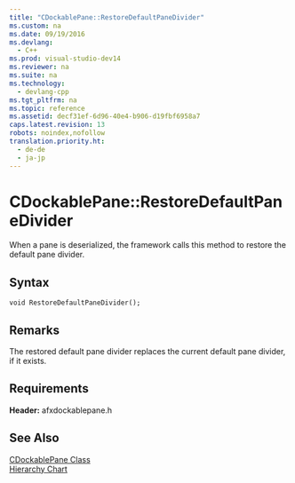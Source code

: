 ```yaml
---
title: "CDockablePane::RestoreDefaultPaneDivider"
ms.custom: na
ms.date: 09/19/2016
ms.devlang: 
  - C++
ms.prod: visual-studio-dev14
ms.reviewer: na
ms.suite: na
ms.technology: 
  - devlang-cpp
ms.tgt_pltfrm: na
ms.topic: reference
ms.assetid: decf31ef-6d96-40e4-b906-d19fbf6958a7
caps.latest.revision: 13
robots: noindex,nofollow
translation.priority.ht: 
  - de-de
  - ja-jp
---
```

# CDockablePane::RestoreDefaultPaneDivider
When a pane is deserialized, the framework calls this method to restore the default pane divider.  
  
## Syntax  
  
```  
void RestoreDefaultPaneDivider();  
```  
  
## Remarks  
 The restored default pane divider replaces the current default pane divider, if it exists.  
  
## Requirements  
 **Header:** afxdockablepane.h  
  
## See Also  
 [CDockablePane Class](../vs140/CDockablePane-Class.md)   
 [Hierarchy Chart](../vs140/Hierarchy-Chart.md)